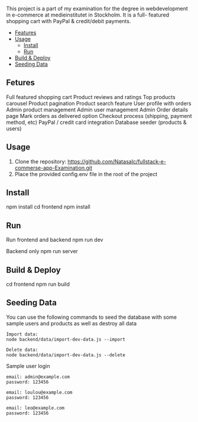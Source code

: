 ﻿This project is a part of my examination for the degree in webdevelopment in e-commerce at medieinstitutet in Stockholm. It is a full- featured shopping cart with PayPal & credit/debit payments.

<!-- toc -->

- [Features](#features)
- [Usage](#usage)
  - [Install](#install)
  - [Run](#run)
- [Build & Deploy](#build--deploy)
- [Seeding Data](#seeding-data)

<!-- tocstop -->

## Fetures

Full featured shopping cart
Product reviews and ratings
Top products carousel
Product pagination
Product search feature
User profile with orders
Admin product management
Admin user management
Admin Order details page
Mark orders as delivered option
Checkout process (shipping, payment method, etc)
PayPal / credit card integration
Database seeder (products & users)

## Usage

1. Clone the repository:
   https://github.com/NatasaIc/fullstack-e-commerse-app-Examination.git
2. Place the provided config.env file in the root of the project

## Install

npm install
cd frontend
npm install

## Run

Run frontend and backend
npm run dev

Backend only
npm run server

## Build & Deploy

cd frontend
npm run build

## Seeding Data

You can use the following commands to seed the database with some sample users and products as well as destroy all data

```
Import data:
node backend/data/import-dev-data.js --import

Delete data:
node backend/data/import-dev-data.js --delete
```

Sample user login

```
email: admin@example.com
password: 123456

email: loulou@example.com
password: 123456

email: leo@example.com
password: 123456
```
